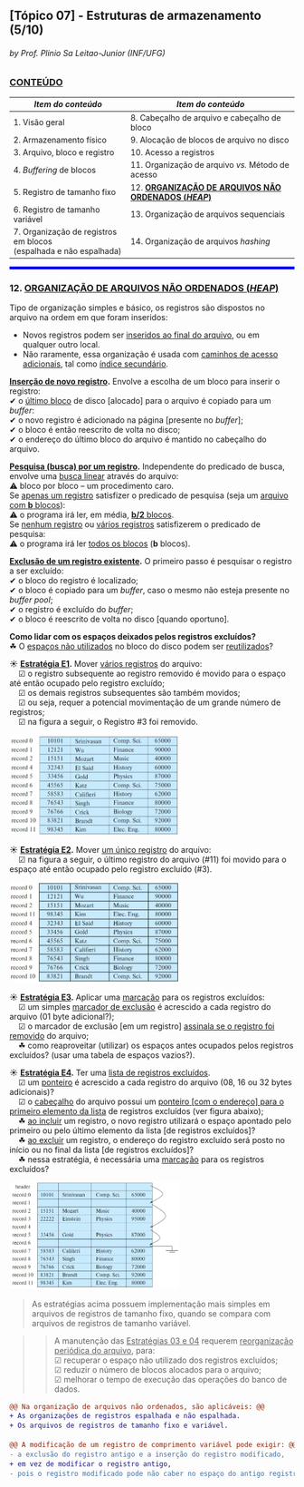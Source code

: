 ## [Tópico 07] - Estruturas de armazenamento (5/10)
###### *by Prof. Plinio Sa Leitao-Junior (INF/UFG)*

### <ins>CONTEÚDO</ins>

|_Item do conteúdo_|_Item do conteúdo_|
|-|-|
|1. Visão geral|8. Cabeçalho de arquivo e cabeçalho de bloco|
|2. Armazenamento físico|9. Alocação de blocos de arquivo no disco|
|3. Arquivo, bloco e registro|10. Acesso a registros|
|4. _Buffering_ de blocos|11. Organização de arquivo _vs._ Método de acesso|
|5. Registro de tamanho fixo|12. <ins>**ORGANIZAÇÃO DE ARQUIVOS NÃO ORDENADOS (_HEAP_)**</ins>|
|6. Registro de tamanho variável|13. Organização de arquivos sequenciais|
|7. Organização de registros em blocos<br>(espalhada e não espalhada)|14. Organização de arquivos _hashing_|

<hr style="border:2px solid blue">

### 12. <ins>ORGANIZAÇÃO DE ARQUIVOS NÃO ORDENADOS (_HEAP_)</ins>

Tipo de organização simples e básico, os registros são dispostos no arquivo na ordem em que foram inseridos:
- Novos registros podem ser <ins>inseridos ao final do arquivo</ins>, ou em qualquer outro local.
- Não raramente, essa organização é usada com <ins>caminhos de acesso adicionais</ins>, tal como <ins>índice secundário</ins>.

**<ins>Inserção de novo registro</ins>.** Envolve a escolha de um bloco para inserir o registro:<br>
&#x2714; o <ins>último bloco</ins> de disco [alocado] para o arquivo é copiado para um _buffer_:<br>
&#x2714; o novo registro é adicionado na página [presente no _buffer_];<br>
&#x2714; o bloco é então reescrito de volta no disco;<br>
&#x2714; o endereço do último bloco do arquivo é mantido no cabeçalho do arquivo.<br>

**<ins>Pesquisa (busca) por um registro</ins>.** Independente do predicado de busca, envolve uma <ins>busca linear</ins> através do arquivo:<br>
&#9888; bloco por bloco – um procedimento caro.<br>
Se <ins>apenas um registro</ins> satisfizer o predicado de pesquisa (seja um <ins>arquivo com **b** blocos</ins>):<br>
&#9888; o programa irá ler, em média, <ins>**b/2** blocos</ins>.<br>
Se <ins>nenhum registro</ins> ou <ins>vários registros</ins> satisfizerem o predicado de pesquisa:<br>
&#9888; o programa irá ler <ins>todos os blocos</ins> (**b** blocos).

**<ins>Exclusão de um registro existente</ins>.** O primeiro passo é pesquisar o registro a ser excluído:<br>
&#x2714; o bloco do registro é localizado;<br>
&#x2714; o bloco é copiado para um _buffer_, caso o mesmo não esteja presente no _buffer pool_;<br>
&#x2714; o registro é excluído do _buffer_;<br>
&#x2714; o bloco é reescrito de volta no disco [quando oportuno].

**Como lidar com os espaços deixados pelos registros excluídos?**<br>
&#x2618; O <ins>espaços não utilizados</ins> no bloco do disco podem ser <ins>reutilizados</ins>?

&#x2600; **<ins>Estratégia E1</ins>.** Mover <ins>vários registros</ins> do arquivo:<br>
&nbsp;&nbsp;&nbsp;&nbsp;&#x2611; o registro subsequente ao registro removido é movido para o espaço até então ocupado pelo registro excluído;<br>
&nbsp;&nbsp;&nbsp;&nbsp;&#x2611; os demais registros subsequentes são também movidos;<br>
&nbsp;&nbsp;&nbsp;&nbsp;&#x2611; ou seja, requer a potencial movimentação de um grande número de registros;<br>
&nbsp;&nbsp;&nbsp;&nbsp;&#x2611; na figura a seguir, o Registro #3 foi removido.

<img src="../media/arquivo-07.jpg" width="300">

&#x2600; **<ins>Estratégia E2</ins>.** Mover <ins>um único registro</ins> do arquivo:<br>
&nbsp;&nbsp;&nbsp;&nbsp;&#x2611; na figura a seguir, o último registro do arquivo (#11) foi movido para o espaço até então ocupado pelo registro excluído (#3).

<img src="../media/arquivo-08.jpg" width="300">

&#x2600; **<ins>Estratégia E3</ins>.** Aplicar uma <ins>marcação</ins> para os registros excluídos:<br>
&nbsp;&nbsp;&nbsp;&nbsp;&#x2611; um simples <ins>marcador de exclusão</ins> é acrescido a cada registro do arquivo (01 byte adicional?);<br>
&nbsp;&nbsp;&nbsp;&nbsp;&#x2611; o marcador de exclusão [em um registro] <ins>assinala se o registro foi removido</ins> do arquivo;<br>
&nbsp;&nbsp;&nbsp;&nbsp;&#x2618; como reaproveitar (utilizar) os espaços antes ocupados pelos registros excluídos? (usar uma tabela de espaços vazios?).

&#x2600; **<ins>Estratégia E4</ins>.** Ter uma <ins>lista de registros excluídos</ins>.<br>
&nbsp;&nbsp;&nbsp;&nbsp;&#x2611; um <ins>ponteiro</ins> é acrescido a cada registro do arquivo (08, 16 ou 32 bytes adicionais)?<br>
&nbsp;&nbsp;&nbsp;&nbsp;&#x2611; o <ins>cabeçalho</ins> do arquivo possui um <ins>ponteiro [com o endereço] para o primeiro elemento da lista</ins> de registros excluídos (ver figura abaixo);<br>
&nbsp;&nbsp;&nbsp;&nbsp;&#x2618; <ins>ao incluir</ins> um registro, o novo registro utilizará o espaço apontado pelo primeiro ou pelo último elemento da lista [de registros excluídos]?<br>
&nbsp;&nbsp;&nbsp;&nbsp;&#x2618; <ins>ao excluir</ins> um registro, o endereço do registro excluído será posto no início ou no final da lista [de registros excluídos]?<br>
&nbsp;&nbsp;&nbsp;&nbsp;&#x2618; nessa estratégia, é necessária uma <ins>marcação</ins> para os registros excluídos?

<img src="../media/arquivo-09.jpg" width="300">

> As estratégias acima possuem implementação mais simples em arquivos de registros de tamanho fixo, quando se compara com arquivos de registros de tamanho variável.

>> A manutenção das <ins>Estratégias 03 e 04</ins> requerem <ins>reorganização periódica do arquivo</ins>, para:<br>
&#x2611; recuperar o espaço não utilizado dos registros excluídos;<br>
&#x2611; reduzir o número de blocos alocados para o arquivo;<br>
&#x2611; melhorar o tempo de execução das operações do banco de dados.

```diff
@@ Na organização de arquivos não ordenados, são aplicáveis: @@
+ As organizações de registros espalhada e não espalhada.
+ Os arquivos de registros de tamanho fixo e variável.

@@ A modificação de um registro de comprimento variável pode exigir: @@
- a exclusão do registro antigo e a inserção do registro modificado,
+ em vez de modificar o registro antigo, 
- pois o registro modificado pode não caber no espaço do antigo registro.
```
